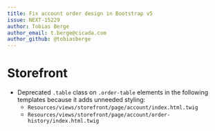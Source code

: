 ```yaml
---
title: Fix account order design in Bootstrap v5
issue: NEXT-15229
author: Tobias Berge
author_email: t.berge@cicada.com
author_github: @tobiasberge
---
```

# Storefront
* Deprecated `.table` class on `.order-table` elements in the following templates because it adds unneeded styling:
    * `Resources/views/storefront/page/account/index.html.twig`
    * `Resources/views/storefront/page/account/order-history/index.html.twig`

